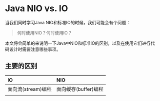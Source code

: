 # Java NIO vs. IO

当我们同时学习Java NIO和标准IO的时候，我们可能会有个问题：

> 何时使用NIO？何时使用IO？

本文将会简单的来说明一下Java中NIO和标准IO的区别，以及在使用它们进行代码设计时需要注意哪些事项。

## 主要的区别

| IO | NIO |
| :--- | :--- |
| 面向流\(stream\)编程 | 面向缓存\(buffer\)编程 |
|  |  |



